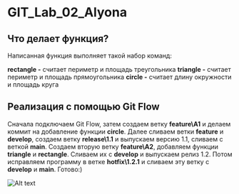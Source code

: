# GIT_Lab_02_Alyona
## Что делает функция?
Написанная функция выполняет такой набор команд:

**rectangle -** считает периметр и площадь треугольника
**triangle -** считает периметр и площадь прямоугольника
**circle -** считает длину окружности и площадь круга

## Реализация с помощью Git Flow
Сначала подключаем Git Flow, затем создаем ветку **feature\A1** и делаем коммит на добавление функции **circle**. 
Далее сливаем ветки **feature** и **develop**, создаем ветку **release\1.1** и выпускаем версию 1.1, сливаем с веткой **main**.
Создаем вторую ветку **feature\A2**, добавляем функции **triangle** и **rectangle**. Сливаем их с **develop** и  выпускаем релиз 1.2.
Потом исправляем программу в ветке **hotfix\1.2.1** и сливаем эту ветку с **develop** и **main**. Готово:)

![Alt text](https://github.com/alyonka344/-/blob/main/pwa_list_rect_1280_35b06e2bd3403fb2d4748e36b1e25189.png)